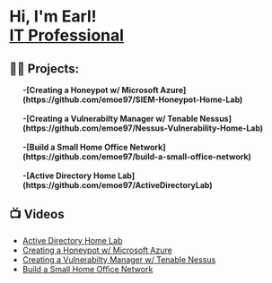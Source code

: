 <h1>Hi, I'm Earl! <br/><a href="https://github.com/emoe97">IT Professional</a> <a href="www.linkedin.com/in/earl-moore-iv/"></a></h1>

<h2>👨‍💻 Projects:</h2>
<ol>
<b>-[Creating a Honeypot w/ Microsoft Azure](https://github.com/emoe97/SIEM-Honeypot-Home-Lab)</b>
    <br></br>
<b>-[Creating a Vulnerabilty Manager w/ Tenable Nessus](https://github.com/emoe97/Nessus-Vulnerability-Home-Lab)</b>
    <br></br>
    <b>-[Build a Small Home Office Network](https://github.com/emoe97/build-a-small-office-network) </b>
    <br></br>
      <b>-[Active Directory Home Lab](https://github.com/emoe97/ActiveDirectoryLab) </b>
</ol>
<h2>📺 Videos</h2>

- [Active Directory Home Lab](https://youtu.be/s9Vu-0lQQLk)
- [Creating a Honeypot w/ Microsoft Azure](https://youtu.be/nYCqmv3kXgY)
- [Creating a Vulnerabilty Manager w/ Tenable Nessus](https://vimeo.com/830693294/799e61db7d?share=copy)
- [Build a Small Home Office Network](https://youtu.be/shg64y6xEC0)


<!--
**joshmadakor1/joshmadakor1** is a ✨ _special_ ✨ repository because its `README.md` (this file) appears on your GitHub profile.

Here are some ideas to get you started:

- 🔭 I’m currently working on ...
- 🌱 I’m currently learning ...
- 👯 I’m looking to collaborate on ...
- 🤔 I’m looking for help with ...
- 💬 Ask me about ...
- 📫 How to reach me: ...
- 😄 Pronouns: ...
- ⚡ Fun fact: ...
-->
